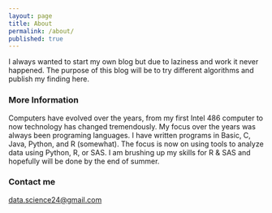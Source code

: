 ```yaml
---
layout: page
title: About
permalink: /about/
published: true
---
```


I always wanted to start my own blog but due to laziness and work it never happened.  The purpose of this blog will be to try different algorithms and publish my finding here.  

### More Information

Computers have evolved over the years, from my first Intel 486 computer to now technology has changed tremendously.  My focus over the years was always been programing languages.  I have written programs in Basic, C, Java, Python, and R (somewhat).  The focus is now on using tools to analyze data using Python, R, or SAS.  I am brushing up my skills for R & SAS and hopefully will be done by the end of summer.

### Contact me

[data.science24@gmail.com](mailto:data.science24@gmail.com)
